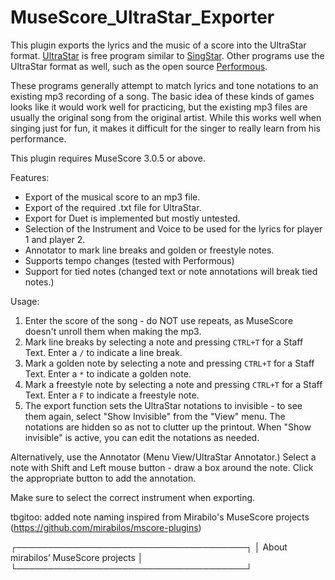 # MuseScore_UltraStar_Exporter
This plugin exports the lyrics and the music of a score into the UltraStar format.
[UltraStar](http://ultrastardx.sourceforge.net/) is free program similar to [SingStar](https://www.singstar.com/en_US/about.html). Other programs use the UltraStar format as well, such as the open source [Performous](http://performous.org/).

These programs generally attempt to match lyrics and tone notations to an existing mp3 recording of a song. The basic idea of these kinds of games looks like it would work well for practicing, but the existing mp3 files are usually the original song from the original artist. While this works well when singing just for fun, it makes it difficult for the singer to really learn from his performance.

This plugin requires MuseScore 3.0.5 or above.

Features:
* Export of the musical score to an mp3 file.
* Export of the required .txt file for UltraStar.
* Export for Duet is implemented but mostly untested.
* Selection of the Instrument and Voice to be used for the lyrics for player 1 and player 2.
* Annotator to mark line breaks and golden or freestyle notes.
* Supports tempo changes (tested with Performous)
* Support for tied notes (changed text or note annotations will break tied notes.)

Usage:

1. Enter the score of the song - do NOT use repeats, as MuseScore doesn't unroll them when making the mp3.
2. Mark line breaks by selecting a note and pressing `CTRL+T` for a Staff Text. Enter a `/` to indicate a line break.
3. Mark a golden note by selecting a note and pressing `CTRL+T` for a Staff Text. Enter a `*` to indicate a golden note.
4. Mark a freestyle note by selecting a note and pressing `CTRL+T` for a Staff Text. Enter a `F` to indicate a freestyle note.
5. The export function sets the UltraStar notations to invisible - to see them again, select "Show Invisible" from the "View" menu. The notations are hidden so as not to clutter up the printout. When "Show invisible" is active, you can edit the notations as needed.

Alternatively, use the Annotator (Menu View/UltraStar Annotator.) Select a note with Shift and Left mouse button - draw a box around the note. Click the appropriate button to add the annotation.

Make sure to select the correct instrument when exporting.

tbgitoo: added note naming inspired from Mirabilo's MuseScore projects (https://github.com/mirabilos/mscore-plugins)

┌─────────────────────────────────────┐
│ About mirabilos’ MuseScore projects │
└─────────────────────────────────────┘

